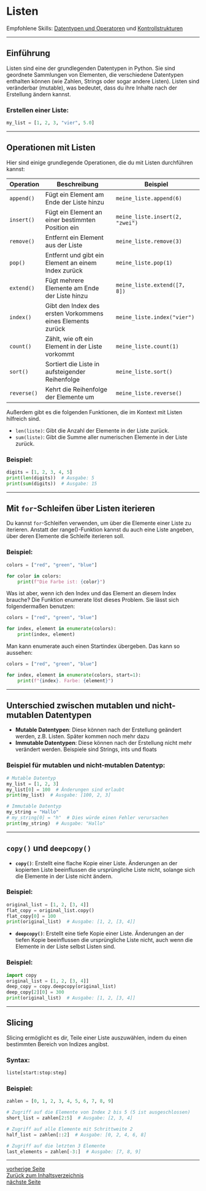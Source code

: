 # Listen

Empfohlene Skills: [Datentypen und Operatoren](01_datentypen_operationen.md) und [Kontrollstrukturen](02_kontrollstrukturen.md)

---

## Einführung

Listen sind eine der grundlegenden Datentypen in Python. Sie sind geordnete Sammlungen von Elementen, die verschiedene
Datentypen enthalten können (wie Zahlen, Strings oder sogar andere Listen). Listen sind veränderbar (mutable), was
bedeutet, dass du ihre Inhalte nach der Erstellung ändern kannst.

### Erstellen einer Liste:

```python
my_list = [1, 2, 3, "vier", 5.0]
```

---

## Operationen mit Listen

Hier sind einige grundlegende Operationen, die du mit Listen durchführen kannst:

| Operation   | Beschreibung                                               | Beispiel                        |
|-------------|------------------------------------------------------------|---------------------------------|
| `append()`  | Fügt ein Element am Ende der Liste hinzu                   | `meine_liste.append(6)`         |
| `insert()`  | Fügt ein Element an einer bestimmten Position ein          | `meine_liste.insert(2, "zwei")` |
| `remove()`  | Entfernt ein Element aus der Liste                         | `meine_liste.remove(3)`         |
| `pop()`     | Entfernt und gibt ein Element an einem Index zurück        | `meine_liste.pop(1)`            |
| `extend()`  | Fügt mehrere Elemente am Ende der Liste hinzu              | `meine_liste.extend([7, 8])`    |
| `index()`   | Gibt den Index des ersten Vorkommens eines Elements zurück | `meine_liste.index("vier")`     |
| `count()`   | Zählt, wie oft ein Element in der Liste vorkommt           | `meine_liste.count(1)`          |
| `sort()`    | Sortiert die Liste in aufsteigender Reihenfolge            | `meine_liste.sort()`            |
| `reverse()` | Kehrt die Reihenfolge der Elemente um                      | `meine_liste.reverse()`         |

Außerdem gibt es die folgenden Funktionen, die im Kontext mit Listen hilfreich sind.

- `len(liste)`: Gibt die Anzahl der Elemente in der Liste zurück.
- `sum(liste)`: Gibt die Summe aller numerischen Elemente in der Liste zurück.

### Beispiel:

```python
digits = [1, 2, 3, 4, 5]
print(len(digits))  # Ausgabe: 5
print(sum(digits))  # Ausgabe: 15
```

---

## Mit `for`-Schleifen über Listen iterieren

Du kannst `for`-Schleifen verwenden, um über die Elemente einer Liste zu iterieren. Anstatt der range()-Funktion kannst
du auch eine Liste angeben, über deren Elemente die Schleife iterieren soll.

### Beispiel:

```python
colors = ["red", "green", "blue"]

for color in colors:
    print(f"Die Farbe ist: {color}")
```

Was ist aber, wenn ich den Index und das Element an diesem Index brauche?
Die Funktion enumerate löst dieses Problem. Sie lässt sich folgendermaßen benutzen:

```python
colors = ["red", "green", "blue"]

for index, element in enumerate(colors):
    print(index, element)
```

Man kann enumerate auch einen Startindex übergeben. Das kann so aussehen:

```python
colors = ["red", "green", "blue"]

for index, element in enumerate(colors, start=1):
    print(f"{index}. Farbe: {element}")
```

---

## Unterschied zwischen mutablen und nicht-mutablen Datentypen

- **Mutable Datentypen**: Diese können nach der Erstellung geändert werden, z.B. Listen. Später kommen noch mehr dazu
- **Immutable Datentypen**: Diese können nach der Erstellung nicht mehr verändert werden. Beispiele sind Strings, ints und floats

### Beispiel für mutablen und nicht-mutablen Datentyp:

```python
# Mutable Datentyp
my_list = [1, 2, 3]
my_list[0] = 100  # Änderungen sind erlaubt
print(my_list)  # Ausgabe: [100, 2, 3]

# Immutable Datentyp
my_string = "Hallo"
# my_string[0] = "h"  # Dies würde einen Fehler verursachen
print(my_string)  # Ausgabe: "Hallo"
```

---

## `copy()` und `deepcopy()`

- **`copy()`**: Erstellt eine flache Kopie einer Liste. Änderungen an der kopierten Liste beeinflussen die ursprüngliche
  Liste nicht, solange sich die Elemente in der Liste nicht ändern.

### Beispiel:

```python
original_list = [1, 2, [3, 4]]
flat_copy = original_list.copy()
flat_copy[0] = 100
print(original_list)  # Ausgabe: [1, 2, [3, 4]]
```

- **`deepcopy()`**: Erstellt eine tiefe Kopie einer Liste. Änderungen an der tiefen Kopie beeinflussen die ursprüngliche
  Liste nicht, auch wenn die Elemente in der Liste selbst Listen sind.

### Beispiel:

```python
import copy
original_list = [1, 2, [3, 4]]
deep_copy = copy.deepcopy(original_list)
deep_copy[2][0] = 300
print(original_list)  # Ausgabe: [1, 2, [3, 4]]
```

---

## Slicing

Slicing ermöglicht es dir, Teile einer Liste auszuwählen, indem du einen bestimmten Bereich von Indizes angibst.

### Syntax:

```python
liste[start:stop:step]
```

### Beispiel:

```python
zahlen = [0, 1, 2, 3, 4, 5, 6, 7, 8, 9]

# Zugriff auf die Elemente von Index 2 bis 5 (5 ist ausgeschlossen)
short_list = zahlen[2:5]  # Ausgabe: [2, 3, 4]

# Zugriff auf alle Elemente mit Schrittweite 2
half_list = zahlen[::2]  # Ausgabe: [0, 2, 4, 6, 8]

# Zugriff auf die letzten 3 Elemente
last_elements = zahlen[-3:]  # Ausgabe: [7, 8, 9]
```

---

[vorherige Seite](03_math_random_string_module.md)  
[Zurück zum Inhaltsverzeichnis](00_inhaltsverzeichnis.md)  
[nächste Seite](05_2d_listen.md)